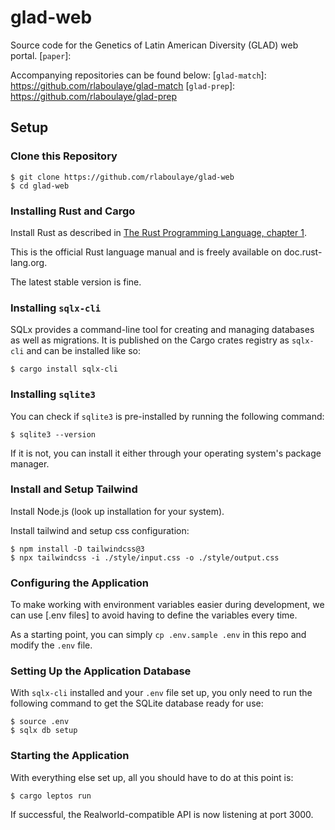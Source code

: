 # glad-web

Source code for the Genetics of Latin American Diversity (GLAD) web portal.
[`paper`]:

Accompanying repositories can be found below:
[`glad-match`]: https://github.com/rlaboulaye/glad-match
[`glad-prep`]: https://github.com/rlaboulaye/glad-prep

## Setup

### Clone this Repository

```shell
$ git clone https://github.com/rlaboulaye/glad-web
$ cd glad-web
```

### Installing Rust and Cargo

Install Rust as described in [The Rust Programming Language, chapter 1](https://doc.rust-lang.org/book/ch01-01-installation.html).

This is the official Rust language manual and is freely available on doc.rust-lang.org.

The latest stable version is fine.


### Installing `sqlx-cli`

SQLx provides a command-line tool for creating and managing databases as well as migrations. It is published
on the Cargo crates registry as `sqlx-cli` and can be installed like so:

```shell
$ cargo install sqlx-cli
```

### Installing `sqlite3`

You can check if `sqlite3` is pre-installed by running the following command:

```shell
$ sqlite3 --version
```

If it is not, you can install it either through your operating system's package manager.

### Install and Setup Tailwind

Install Node.js (look up installation for your system).

Install tailwind and setup css configuration:
```shell
$ npm install -D tailwindcss@3
$ npx tailwindcss -i ./style/input.css -o ./style/output.css
```

### Configuring the Application

To make working with environment variables easier during development, we can use [.env files] to avoid having
to define the variables every time.

As a starting point, you can simply `cp .env.sample .env` in this repo and modify the `.env` file.

### Setting Up the Application Database

With `sqlx-cli` installed and your `.env` file set up, you only need to run the following command to get the
SQLite database ready for use:

```
$ source .env
$ sqlx db setup
```

### Starting the Application

With everything else set up, all you should have to do at this point is:

```
$ cargo leptos run
```

If successful, the Realworld-compatible API is now listening at port 3000.

